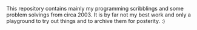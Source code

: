 This repository contains mainly my programming scribblings and some problem solvings from circa 2003. It is by far not my best work and only a playground to try out things and to archive them for posterity. :)